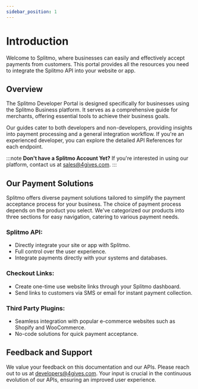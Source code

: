 ```yaml
---
sidebar_position: 1
---
```


# Introduction

Welcome to Splitmo, where businesses can easily and effectively accept payments from customers. This portal provides all the resources you need to integrate the Splitmo API into your website or app.

## Overview

The Splitmo Developer Portal is designed specifically for businesses using the Splitmo Business platform. It serves as a comprehensive guide for merchants, offering essential tools to achieve their business goals.

Our guides cater to both developers and non-developers, providing insights into payment processing and a general integration workflow. If you're an experienced developer, you can explore the detailed API References for each endpoint.

:::note
**Don't have a Splitmo Account Yet?**
If you're interested in using our platform, contact us at sales@4gives.com.
:::

## Our Payment Solutions

Splitmo offers diverse payment solutions tailored to simplify the payment acceptance process for your business. The choice of payment process depends on the product you select. We've categorized our products into three sections for easy navigation, catering to various payment needs.

### Splitmo API:
   - Directly integrate your site or app with Splitmo.
   - Full control over the user experience.
   - Integrate payments directly with your systems and databases.

### Checkout Links:
   - Create one-time use website links through your Splitmo dashboard.
   - Send links to customers via SMS or email for instant payment collection.

### Third Party Plugins:
   - Seamless integration with popular e-commerce websites such as Shopify and WooCommerce.
   - No-code solutions for quick payment acceptance.

## Feedback and Support

We value your feedback on this documentation and our APIs. Please reach out to us at developers@4gives.com. Your input is crucial in the continuous evolution of our APIs, ensuring an improved user experience.

